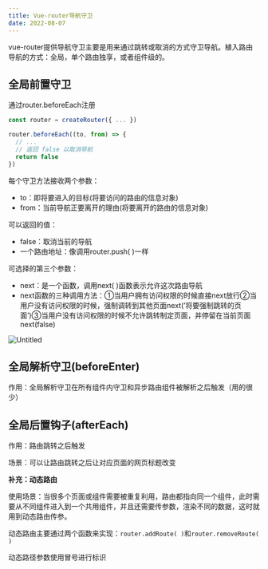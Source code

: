 ```yaml
---
title: Vue-router导航守卫
date: 2022-08-07
---
```


vue-router提供导航守卫主要是用来通过跳转或取消的方式守卫导航。植入路由导航的方式：全局，单个路由独享，或者组件级的。

## **全局前置守卫**

通过router.beforeEach注册

```jsx
const router = createRouter({ ... })

router.beforeEach((to, from) => {
  // ...
  // 返回 false 以取消导航
  return false
})
```

每个守卫方法接收两个参数：

- to：即将要进入的目标(将要访问的路由的信息对象)
- from：当前导航正要离开的理由(将要离开的路由的信息对象)

可以返回的值：

- false：取消当前的导航
- 一个路由地址：像调用router.push( )一样

可选择的第三个参数：

- next：是一个函数，调用next( )函数表示允许这次路由导航
- next函数的三种调用方法：①当用户拥有访问权限的时候直接next放行②当用户没有访问权限的时候，强制调转到其他页面next(’将要强制跳转的页面’)③当用户没有访问权限的时候不允许跳转制定页面，并停留在当前页面next(false)

![Untitled](../../.vuepress/public/071501/vp11.png)

## **全局解析守卫(beforeEnter)**

作用：全局解析守卫在所有组件内守卫和异步路由组件被解析之后触发（用的很少）

## **全局后置钩子(afterEach)**

作用：路由跳转之后触发

场景：可以让路由跳转之后让对应页面的网页标题改变

**补充：动态路由**

使用场景：当很多个页面或组件需要被重复利用，路由都指向同一个组件，此时需要从不同组件进入到一个共用组件，并且还需要传参数，渲染不同的数据，这时就用到动态路由传参。

动态路由主要通过两个函数来实现：`router.addRoute( )`和`router.removeRoute( )` 

动态路径参数使用冒号进行标识